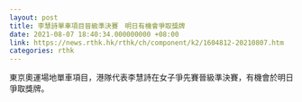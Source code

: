 ```yaml
---
layout: post
title: 李慧詩單車項目晉級準決賽　明日有機會爭取獎牌
date: 2021-08-07 18:40:34.000000000 +08:00
link: https://news.rthk.hk/rthk/ch/component/k2/1604812-20210807.htm
categories: rthk
---
```


東京奧運場地單車項目，港隊代表李慧詩在女子爭先賽晉級準決賽，有機會於明日爭取獎牌。
